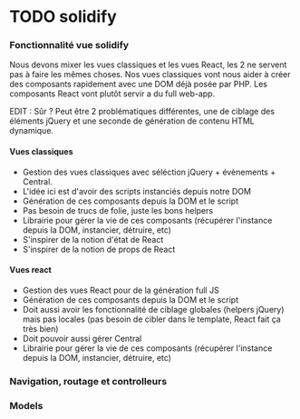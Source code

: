 # TODO solidify

### Fonctionnalité vue solidify

Nous devons mixer les vues classiques et les vues React, les 2 ne servent pas à faire les mêmes choses.
Nos vues classiques vont nous aider à créer des composants rapidement avec une DOM déjà posée par PHP.
Les composants React vont plutôt servir a du full web-app.

EDIT : Sûr ? Peut être 2 problématiques différentes, une de ciblage des éléments jQuery et une seconde de génération de contenu HTML dynamique.

#### Vues classiques
- Gestion des vues classiques avec séléction jQuery + évènements + Central.
- L'idée ici est d'avoir des scripts instanciés depuis notre DOM
- Génération de ces composants depuis la DOM et le script
- Pas besoin de trucs de folie, juste les bons helpers
- Librairie pour gérer la vie de ces composants (récupérer l'instance depuis la DOM, instancier, détruire, etc)
- S'inspirer de la notion d'état de React
- S'inspirer de la notion de props de React

#### Vues react
- Gestion des vues React pour de la génération full JS
- Génération de ces composants depuis la DOM et le script
- Doit aussi avoir les fonctionnalité de ciblage globales (helpers jQuery) mais pas locales (pas besoin de cibler dans le template, React fait ça très bien)
- Doit pouvoir aussi gérer Central
- Librairie pour gérer la vie de ces composants (récupérer l'instance depuis la DOM, instancier, détruire, etc)


### Navigation, routage et controlleurs


### Models
